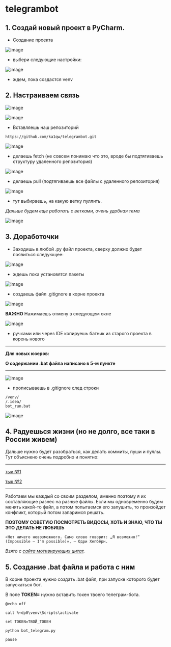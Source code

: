 # telegrambot

## 1. Создай новый проект в PyCharm.
  * Создание проекта

![image](https://user-images.githubusercontent.com/94354182/170044810-19372470-fa2f-40ab-bba4-195c815ed3e8.png)
  
  * выбери следующие настройки:
  
 ![image](https://user-images.githubusercontent.com/94354182/170045921-15df3217-332c-4eb1-99cc-3b61c9397bc8.png)

  * ждем, пока создастся venv
## 2. Настраиваем связь 

![image](https://user-images.githubusercontent.com/94354182/170051403-0956950c-cef6-498f-a85a-ed34a54751a3.png)

![image](https://user-images.githubusercontent.com/94354182/170051525-631a52a1-2c5c-4ce8-9f0d-bdee7bc0e7d1.png)

* Вставляешь наш репозиторий

```
https://github.com/ka1qw/telegrambot.git
```

![image](https://user-images.githubusercontent.com/94354182/170051620-1589f50d-3434-42e7-ad38-5671c3c4b56d.png)

* делаешь fetch (не совсем понимаю что это, вроде бы подтягиваешь структуру удаленного репозитория)

![image](https://user-images.githubusercontent.com/94354182/170051750-9a169276-fd74-48a2-b1b8-51db82cddadc.png)

* делаешь pull (подтягиваешь все файлы с удаленного репозитория)

![image](https://user-images.githubusercontent.com/94354182/170051789-8e932ea9-bd41-4420-9e19-086533da7b45.png)

* тут выбираешь, на какую ветку пуллить.

_Дальше будем еще работать с ветками, очень удобная тема_

![image](https://user-images.githubusercontent.com/94354182/170051827-d9b609c5-4cb0-4a0d-a905-a6d9bd5bfb2e.png)

## 3. Доработочки

 * Заходишь в любой .py файл проекта, сверху должно будет появиться следующее:
 
 ![image](https://user-images.githubusercontent.com/94354182/170052135-537db2c8-001d-4ed9-b8f8-2a009f62fb86.png)

 * ждешь пока установятся пакеты
 
 ![image](https://user-images.githubusercontent.com/94354182/170052200-7c3edf7e-ab5e-466d-92d0-a4be9e209c9c.png)

 * создаешь файл .gitignore в корне проекта
 
 ![image](https://user-images.githubusercontent.com/94354182/170052476-c6cff5a6-df70-4780-bcae-efa112114806.png)
 
 __ВАЖНО__
 Нажимаешь отмену в следующем окне
 
 ![image](https://user-images.githubusercontent.com/94354182/170052962-e5489987-d0b2-4a13-96f6-5899c1909c0f.png)

 * ручками или через IDE копируешь батник из старого проекта в корень нового
 ***
__Для новых юзеров:__

__О содержании .bat файла написано в 5-м пункте__
***
 ![image](https://user-images.githubusercontent.com/94354182/170052774-91948245-f069-42bb-afc4-7c62268892ea.png)
 
 * прописываешь в .gitignore след строки
  ```
  /venv/
  /.idea/
  bot_run.bat
  ```
 
 ![image](https://user-images.githubusercontent.com/94354182/170053177-a2f6a836-0b90-4bec-899d-a17065b6f017.png)

## 4. Радуешься жизни (но не долго, все таки в России живем)

Дальше нужно будет разобраться, как делать коммиты, пуши и пуллы. Тут объяснено очень подробно и понятно:
***
[тык №1](https://www.youtube.com/watch?v=9VKKZNqzPcE&list=PLrzHY9riBq3bu8xnTqukuj_6JpWD8LFB5&index=4&ab_channel=PythonRussian)

[тык №2](https://www.youtube.com/watch?v=hqDWXBlQG5c&ab_channel=PythonRussian)
***
Работаем мы каждый со своим разделом, именно поэтому я их составляющие разнес на разные файлы.
Если мы одновременно будем менять какой-то файл, а потом попытаемся его запушить, то произойдет конфликт, который потом запаримся решать.

__ПОЭТОМУ СОВЕТУЮ ПОСМОТРЕТЬ ВИДОСЫ, ХОТЬ И ЗНАЮ, ЧТО ТЫ ЭТО ДЕЛАТЬ НЕ ЛЮБИШЬ__

    «Нет ничего невозможного. Само слово говорит: „Я возможно!“ (Impossible — I'm possible)», — Одри Хепбёрн.
    
_Взято с [сайта мотивирующих цитат](https://ru.ihodl.com/lifestyle/2016-09-09/50-luchshih-motiviruyushih-citat-na-kazhdyj-sluchaj-zhizni/)._

## 5. Создание .bat файла и работа с ним

В корне проекта нужно создать .bat файл, при запуске которого будет запускаться бот.

В поле __TOKEN=__ нужно вставить токен твоего телеграм-бота.
```
@echo off

call %~dp0\venv\Scripts\activate

set TOKEN=ТВОЙ_ТОКЕН

python bot_telegram.py

pause
```
